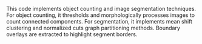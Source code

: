 This code implements object counting and image segmentation techniques. For object counting, it thresholds and morphologically processes images to count connected components. For segmentation, it implements mean shift clustering and normalized cuts graph partitioning methods. Boundary overlays are extracted to highlight segment borders.